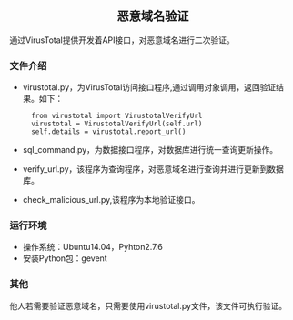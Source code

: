 ## <center>恶意域名验证</center>
通过VirusTotal提供开发着API接口，对恶意域名进行二次验证。

### 文件介绍

- virustotal.py，为VirusTotal访问接口程序,通过调用对象调用，返回验证结果。如下：

    	from virustotal import VirustotalVerifyUrl
    	virustotal = VirustotalVerifyUrl(self.url)
    	self.details = virustotal.report_url()

- sql_command.py，为数据接口程序，对数据库进行统一查询更新操作。
- verify_url.py，该程序为查询程序，对恶意域名进行查询并进行更新到数据库。
- check\_malicious\_url.py,该程序为本地验证接口。

### 运行环境
- 操作系统：Ubuntu14.04，Pyhton2.7.6
- 安装Python包：gevent

### 其他
他人若需要验证恶意域名，只需要使用virustotal.py文件，该文件可执行验证。
